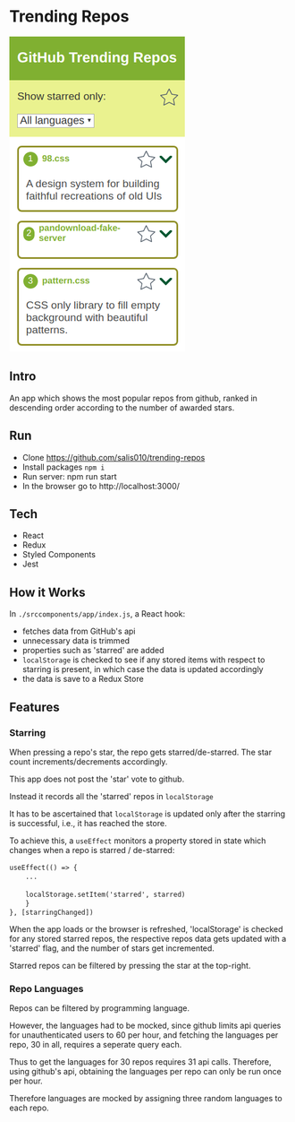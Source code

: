 # Trending Repos

![](src/images/screenshot.png)

## Intro

An app which shows the most popular repos from github, ranked in descending order according to the number of awarded stars.

## Run

- Clone https://github.com/salis010/trending-repos
- Install packages `npm i`
- Run server: npm run start
- In the browser go to http://localhost:3000/

## Tech

- React
- Redux
- Styled Components
- Jest

## How it Works

In `./srccomponents/app/index.js`, a React hook:
- fetches data from GitHub's api
- unnecessary data is trimmed
- properties such as 'starred' are added
- `localStorage` is checked to see if any stored items with respect to starring is present, in which case the data is updated accordingly
- the data is save to a Redux Store 

## Features

### Starring

When pressing a repo's star, the repo gets starred/de-starred. The star count increments/decrements accordingly.

This app does not post the 'star' vote to github.

Instead it records all the 'starred' repos in `localStorage`

It has to be ascertained that `localStorage` is updated only after the starring is successful, i.e., it has reached the store.

To achieve this, a `useEffect` monitors a property stored in state which changes when a repo is starred / de-starred:

```
useEffect(() => {
	...
			
    localStorage.setItem('starred', starred)
    }				
}, [starringChanged])
```

When the app loads or the browser is refreshed, 'localStorage' is checked for any stored starred repos, the respective repos data gets updated with a 'starred' flag, and the number of stars get incremented.

Starred repos can be filtered by pressing the star at the top-right.

### Repo Languages

Repos can be filtered by programming language.

However, the languages had to be mocked, since github limits api queries for unauthenticated users to 60 per hour, and fetching the languages per repo, 30 in all, requires a seperate query each.

Thus to get the languages for 30 repos requires 31 api calls. Therefore, using github's api, obtaining the languages per repo can only be run once per hour.

Therefore languages are mocked by assigning three random languages to each repo.
